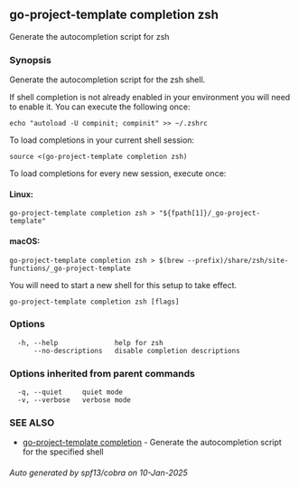## go-project-template completion zsh

Generate the autocompletion script for zsh

### Synopsis

Generate the autocompletion script for the zsh shell.

If shell completion is not already enabled in your environment you will need
to enable it.  You can execute the following once:

	echo "autoload -U compinit; compinit" >> ~/.zshrc

To load completions in your current shell session:

	source <(go-project-template completion zsh)

To load completions for every new session, execute once:

#### Linux:

	go-project-template completion zsh > "${fpath[1]}/_go-project-template"

#### macOS:

	go-project-template completion zsh > $(brew --prefix)/share/zsh/site-functions/_go-project-template

You will need to start a new shell for this setup to take effect.


```
go-project-template completion zsh [flags]
```

### Options

```
  -h, --help              help for zsh
      --no-descriptions   disable completion descriptions
```

### Options inherited from parent commands

```
  -q, --quiet     quiet mode
  -v, --verbose   verbose mode
```

### SEE ALSO

* [go-project-template completion](go-project-template_completion.md)	 - Generate the autocompletion script for the specified shell

###### Auto generated by spf13/cobra on 10-Jan-2025
